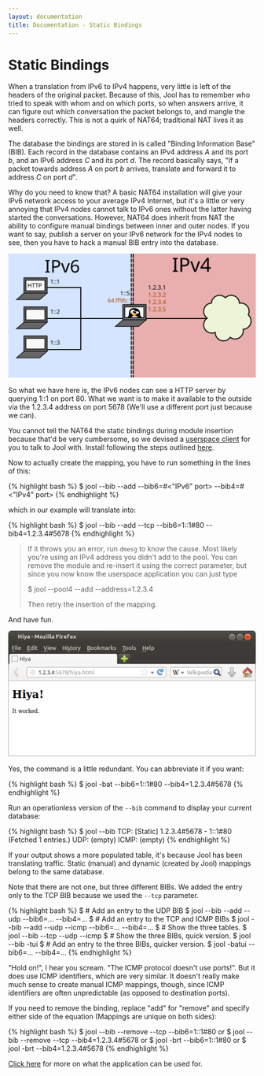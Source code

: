 ```yaml
---
layout: documentation
title: Documentation - Static Bindings
---
```


# Static Bindings

When a translation from IPv6 to IPv4 happens, very little is left of the headers of the original packet. Because of this, Jool has to remember who tried to speak with whom and on which ports, so when answers arrive, it can figure out which conversation the packet belongs to, and mangle the headers correctly. This is not a quirk of NAT64; traditional NAT lives it as well.

The database the bindings are stored in is called "Binding Information Base" (BIB). Each record in the database contains an IPv4 address _A_ and its port _b_, and an IPv6 address _C_ and its port _d_. The record basically says, "If a packet towards address _A_ on port _b_ arrives, translate and forward it to address _C_ on port _d_".

Why do you need to know that? A basic NAT64 installation will give your IPv6 network access to your average IPv4 Internet, but it's a little or very annoying that IPv4 nodes cannot talk to IPv6 ones without the latter having started the conversations. However, NAT64 does inherit from NAT the ability to configure manual bindings between inner and outer nodes. If you want to say, publish a server on your IPv6 network for the IPv4 nodes to see, then you have to hack a manual BIB entry into the database.

![Fig.1 - Network design](images/static-network.svg)

So what we have here is, the IPv6 nodes can see a HTTP server by querying 1::1 on port 80. What we want is to make it available to the outside via the 1.2.3.4 address on port 5678 (We'll use a different port just because we can).

You cannot tell the NAT64 the static bindings during module insertion because that'd be very cumbersome, so we devised a [userspace client](userspace-app.html) for you to talk to Jool with. Install following the steps outlined [here](userspace-app.html#introduction).

Now to actually create the mapping, you have to run something in the lines of this:

{% highlight bash %}
$ jool --bib --add <protocols> --bib6=<Ipv6 address>#<"IPv6" port> --bib4=<IPv4 address>#<"IPv4" port>
{% endhighlight %}

which in our example will translate into:

{% highlight bash %}
$ jool --bib --add --tcp --bib6=1::1#80 --bib4=1.2.3.4#5678
{% endhighlight %}

> If it throws you an error, run `dmesg` to know the cause. Most likely you're using an IPv4 address you didn't add to the pool. You can remove the module and re-insert it using the correct parameter, but since you now know the userspace application you can just type
> 
> 	$ jool --pool4 --add --address=1.2.3.4
> 
> Then retry the insertion of the mapping.

And have fun.

![Fig.2 - Test](images/static-hiya.png)

Yes, the command is a little redundant. You can abbreviate it if you want:

{% highlight bash %}
$ jool -bat --bib6=1::1#80 --bib4=1.2.3.4#5678
{% endhighlight %}

Run an operationless version of the `--bib` command to display your current database:

{% highlight bash %}
$ jool --bib
TCP:
[Static] 1.2.3.4#5678 - 1::1#80
  (Fetched 1 entries.)
UDP:
  (empty)
ICMP:
  (empty)
{% endhighlight %}

If your output shows a more populated table, it's because Jool has been translating traffic. Static (manual) and dynamic (created by Jool) mappings belong to the same database.

Note that there are not one, but three different BIBs. We added the entry only to the TCP BIB because we used the `--tcp` parameter.

{% highlight bash %}
$ # Add an entry to the UDP BIB
$ jool --bib --add --udp --bib6=... --bib4=...
$ # Add an entry to the TCP and ICMP BIBs
$ jool --bib --add --udp --icmp --bib6=... --bib4=...
$ # Show the three tables.
$ jool --bib --tcp --udp --icmp
$ # Show the three BIBs, quick version.
$ jool --bib -tui
$ # Add an entry to the three BIBs, quicker version.
$ jool -batui --bib6=... --bib4=...
{% endhighlight %}

"Hold on!", I hear you scream. "The ICMP protocol doesn't use ports!". But it does use ICMP identifiers, which are very similar. It doesn't really make much sense to create manual ICMP mappings, though, since ICMP identifiers are often unpredictable (as opposed to destination ports).

If you need to remove the binding, replace "add" for "remove" and specify either side of the equation (Mappings are unique on both sides):

{% highlight bash %}
$ jool --bib --remove --tcp --bib6=1::1#80
or
$ jool --bib --remove --tcp --bib4=1.2.3.4#5678
or
$ jool -brt --bib6=1::1#80
or
$ jool -brt --bib4=1.2.3.4#5678
{% endhighlight %}

[Click here](userspace-app.html) for more on what the application can be used for.

